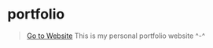 # portfolio
>[Go to Website](https://pratishthasaini.github.io/portfolio/)
>This is my personal portfolio website ^-^
